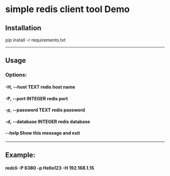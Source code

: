 # simple redis client tool Demo

## Installation
pip install -r requirements.txt
***
## Usage
### Options:
#### -H, --host TEXT         redis host name
####  -P, --port INTEGER      redis port
####  -p, --password TEXT     redis password
#### -d, --database INTEGER  redis database
####  --help                  Show this message and exit
***
## Example:
#### redcli -P 6380 -p Hello123 -H 192.168.1.1S
